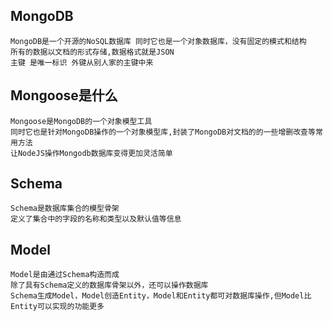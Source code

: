 ## MongoDB
    MongoDB是一个开源的NoSQL数据库 同时它也是一个对象数据库，没有固定的模式和结构
    所有的数据以文档的形式存储,数据格式就是JSON
    主键 是唯一标识 外键从别人家的主键中来

    
## Mongoose是什么
    Mongoose是MongoDB的一个对象模型工具
    同时它也是针对MongoDB操作的一个对象模型库,封装了MongoDB对文档的的一些增删改查等常用方法
    让NodeJS操作Mongodb数据库变得更加灵活简单
    
## Schema
    Schema是数据库集合的模型骨架
    定义了集合中的字段的名称和类型以及默认值等信息
    
## Model
    Model是由通过Schema构造而成
    除了具有Schema定义的数据库骨架以外，还可以操作数据库
    Schema生成Model，Model创造Entity，Model和Entity都可对数据库操作,但Model比Entity可以实现的功能更多    
